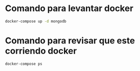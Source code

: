 # Comando para levantar docker

```sh
docker-compose up -d mongodb
```

# Comando para revisar que este corriendo docker

```sh
docker-compose ps
```